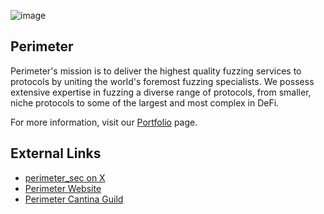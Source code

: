 ![image](https://github.com/perimetersec/.github/assets/1430820/90ef9c01-d97e-426d-af0d-7b9776982fa4)

## Perimeter
Perimeter's mission is to deliver the highest quality fuzzing services to protocols by uniting the world's foremost fuzzing specialists. We possess extensive expertise in fuzzing a diverse range of protocols, from smaller, niche protocols to some of the largest and most complex in DeFi.

For more information, visit our [Portfolio](portfolio/Portfolio%20-%20Perimeter.md) page.

## External Links
- [perimeter_sec on X](https://x.com/perimeter_sec)
- [Perimeter Website](https://perimetersec.io)
- [Perimeter Cantina Guild](https://cantina.xyz/guilds/perimeter)
